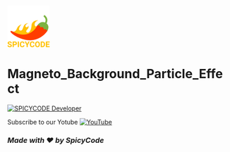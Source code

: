 ![Watch Me][def]
# Magneto_Background_Particle_Effect
<a href="https://dsc.gg/Spicycode"><img src="https://github.com/Spicy1Code/Magneto_Background_Particle_Effect/blob/main/img/ezgif.com-optimize%20(1).gif" alt="SPICYCODE Developer" width="1000"></a>

Subscribe to our Yotube [![YouTube](https://img.shields.io/badge/YouTube-%23FF0000.svg?logo=YouTube&logoColor=white)](https://youtube.com/@ITz-Zekky) 

### *Made with ❤️ by SpicyCode*

[def]: ./img/icons8-chili-pepper-96.png
